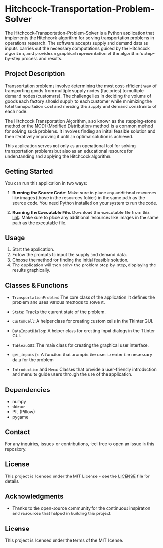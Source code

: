 # Hitchcock-Transportation-Problem-Solver

The Hitchcock-Transportation-Problem-Solver is a Python application that implements the Hitchcock algorithm for solving transportation problems in operations research. The software accepts supply and demand data as inputs, carries out the necessary computations guided by the Hitchcock algorithm, and provides a graphical representation of the algorithm's step-by-step process and results.


## Project Description

Transportation problems involve determining the most cost-efficient way of transporting goods from multiple supply nodes (factories) to multiple demand nodes (customers). The challenge lies in deciding the volume of goods each factory should supply to each customer while minimizing the total transportation cost and meeting the supply and demand constraints of each node.

The Hitchcock Transportation Algorithm, also known as the stepping-stone method or the MODI (Modified Distribution) method, is a common method for solving such problems. It involves finding an initial feasible solution and then iteratively improving it until an optimal solution is achieved. 

This application serves not only as an operational tool for solving transportation problems but also as an educational resource for understanding and applying the Hitchcock algorithm. 

## Getting Started

You can run this application in two ways:

1. **Running the Source Code:** Make sure to place any additional resources like images (those in the resources folder) in the same path as the source code. You need Python installed on your system to run the code. 

2. **Running the Executable File:** Download the executable file from this [link](https://drive.google.com/drive/folders/1DxIXA5hL3sJQEENOdbhqFdXavTEkFn_E?usp=drive_link). Make sure to place any additional resources like images in the same path as the executable file.

## Usage

1. Start the application.
2. Follow the prompts to input the supply and demand data.
3. Choose the method for finding the initial feasible solution.
4. The application will then solve the problem step-by-step, displaying the results graphically.

## Classes & Functions

- `TransportationProblem`: The core class of the application. It defines the problem and uses various methods to solve it.

- `State`: Tracks the current state of the problem.

- `CustomCell`: A helper class for creating custom cells in the Tkinter GUI.

- `DataInputDialog`: A helper class for creating input dialogs in the Tkinter GUI.

- `TableauGUI`: The main class for creating the graphical user interface.

- `get_inputs()`: A function that prompts the user to enter the necessary data for the problem.

- `Introduction` and `Menu`: Classes that provide a user-friendly introduction and menu to guide users through the use of the application.

## Dependencies

- numpy
- tkinter
- PIL (Pillow)
- pygame

## Contact

For any inquiries, issues, or contributions, feel free to open an issue in this repository. 

## License

This project is licensed under the MIT License - see the [LICENSE](./LICENSE) file for details.

## Acknowledgments

- Thanks to the open-source community for the continuous inspiration and resources that helped in building this project.

## License

This project is licensed under the terms of the MIT license.

